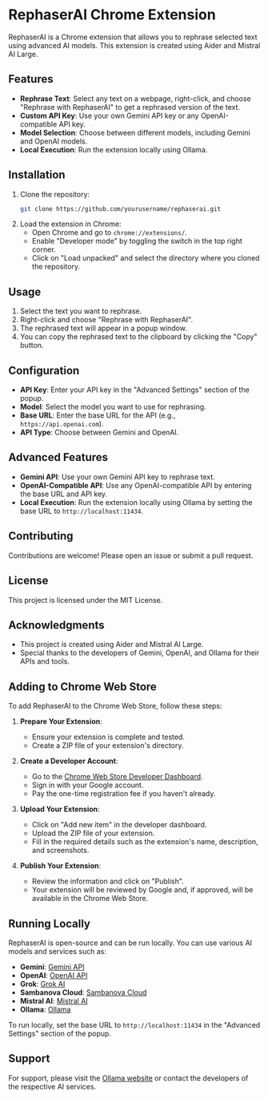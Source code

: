 # RephaserAI Chrome Extension

RephaserAI is a Chrome extension that allows you to rephrase selected text using advanced AI models. This extension is created using Aider and Mistral AI Large.

## Features

- **Rephrase Text**: Select any text on a webpage, right-click, and choose "Rephrase with RephaserAI" to get a rephrased version of the text.
- **Custom API Key**: Use your own Gemini API key or any OpenAI-compatible API key.
- **Model Selection**: Choose between different models, including Gemini and OpenAI models.
- **Local Execution**: Run the extension locally using Ollama.

## Installation

1. Clone the repository:
   ```sh
   git clone https://github.com/yourusername/rephaserai.git
   ```
2. Load the extension in Chrome:
   - Open Chrome and go to `chrome://extensions/`.
   - Enable "Developer mode" by toggling the switch in the top right corner.
   - Click on "Load unpacked" and select the directory where you cloned the repository.

## Usage

1. Select the text you want to rephrase.
2. Right-click and choose "Rephrase with RephaserAI".
3. The rephrased text will appear in a popup window.
4. You can copy the rephrased text to the clipboard by clicking the "Copy" button.

## Configuration

- **API Key**: Enter your API key in the "Advanced Settings" section of the popup.
- **Model**: Select the model you want to use for rephrasing.
- **Base URL**: Enter the base URL for the API (e.g., `https://api.openai.com`).
- **API Type**: Choose between Gemini and OpenAI.

## Advanced Features

- **Gemini API**: Use your own Gemini API key to rephrase text.
- **OpenAI-Compatible API**: Use any OpenAI-compatible API by entering the base URL and API key.
- **Local Execution**: Run the extension locally using Ollama by setting the base URL to `http://localhost:11434`.

## Contributing

Contributions are welcome! Please open an issue or submit a pull request.

## License

This project is licensed under the MIT License.

## Acknowledgments

- This project is created using Aider and Mistral AI Large.
- Special thanks to the developers of Gemini, OpenAI, and Ollama for their APIs and tools.

## Adding to Chrome Web Store

To add RephaserAI to the Chrome Web Store, follow these steps:

1. **Prepare Your Extension**:
   - Ensure your extension is complete and tested.
   - Create a ZIP file of your extension's directory.

2. **Create a Developer Account**:
   - Go to the [Chrome Web Store Developer Dashboard](https://chrome.google.com/webstore/developer/dashboard).
   - Sign in with your Google account.
   - Pay the one-time registration fee if you haven't already.

3. **Upload Your Extension**:
   - Click on "Add new item" in the developer dashboard.
   - Upload the ZIP file of your extension.
   - Fill in the required details such as the extension's name, description, and screenshots.

4. **Publish Your Extension**:
   - Review the information and click on "Publish".
   - Your extension will be reviewed by Google and, if approved, will be available in the Chrome Web Store.

## Running Locally

RephaserAI is open-source and can be run locally. You can use various AI models and services such as:

- **Gemini**: [Gemini API](https://gemini.com)
- **OpenAI**: [OpenAI API](https://openai.com)
- **Grok**: [Grok AI](https://grok.com)
- **Sambanova Cloud**: [Sambanova Cloud](https://sambanova.ai)
- **Mistral AI**: [Mistral AI](https://mistral.ai)
- **Ollama**: [Ollama](https://ollama.com)

To run locally, set the base URL to `http://localhost:11434` in the "Advanced Settings" section of the popup.

## Support

For support, please visit the [Ollama website](https://ollama.com) or contact the developers of the respective AI services.
